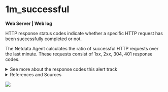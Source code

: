 # 1m_successful

**Web Server | Web log**

HTTP response status codes indicate whether a specific HTTP request has been successfully completed or not.

The Netdata Agent calculates the ratio of successful HTTP requests over the last minute. These requests consist of 1xx,
2xx, 304, 401 response codes.

<details>
  <summary>See more about the response codes this alert track </summary>

The response codes below contain the descriptions as provided by
Mozilla. <sup> [1](https://developer.mozilla.org/en-US/docs/Web/HTTP/Status) </sup>

**Information responses (1XX)**

- 100 Continue 
  This interim response indicates that the client should continue the request or ignore the response if the
  request is already finished.

- 101 Switching Protocol 
  This code is sent in response to an Upgrade request header from the client and indicates the
  protocol the server is switching to.

- 102 Processing (WebDAV)
  This code indicates that the server has received and is processing the request, but no response is available yet.

- 103 Early Hints 
  This status code is primarily intended to be used with the Link header, letting the user agent start
  preloading resources while the server prepares a response.

**Successful responses (2XX)**

- 200 OK 
  The request succeeded. The result meaning of "success" depends on the HTTP method:

    1. GET: The resource has been fetched and transmitted in the message body.
    1. HEAD: The representation headers are included in the response without any message body.
    1. PUT or POST: The resource describing the result of the action is transmitted in the message body.
    1. TRACE: The message body contains the request message as received by the server.

- 201 Created 
  The request succeeded, and a new resource created as a result. This is typically the response sent after
  POST requests, or some PUT requests.

- 202 Accepted 
  The request has been received but not yet acted upon. It is noncommittal, since there is no way in HTTP
  to later send an asynchronous response indicating the outcome of the request. It is intended for cases where another
  process or server handles the request, or for batch processing.

- 203 Non-Authoritative 
  Information This response code means the returned metadata is not exactly the same as is
  available from the origin server, but is collected from a local or a third-party copy. This is mostly used for mirrors
  or backups of another resource. Except for that specific case, the 200 OK response is preferred to this status.

- 204 No Content 
  There is no content to send for this request, but the headers may be useful. The user agent may update
  its cached headers for this resource with the new ones.

- 205 Reset Content 
  Tells the user agent to reset the document which sent this request.

- 206 Partial Content 
  This response code is used when the Range header is sent from the client to request only part of a
  resource.

- 207 Multi-Status (WebDAV)
  Conveys information about multiple resources, for situations where multiple status codes might be appropriate.

- 208 Already Reported (WebDAV)
  Used inside a <dav:propstat> response element to avoid repeatedly enumerating the internal members of multiple
  bindings to the same collection.

- 226 IM Used (HTTP Delta encoding)
  The server has fulfilled a GET request for the resource, and the response is a representation of the result of one or
  more instance-manipulations applied to the current instance.

**Redirection messages (3XX)**

- 304 Not Modified 
  This is used for caching purposes. It tells the client that the response has not been modified, so
  the client can continue to use the same cached version of the response.

**Client error responses (4XX)**

- 401 Unauthorized 
  Although the HTTP standard specifies "unauthorized", semantically this response means "
  unauthenticated". That is, the client must authenticate itself to get the requested response.

</details>

<details>
  <summary>References and Sources </summary>

[[1] https://developer.mozilla.org/en-US/docs/Web/HTTP/Status](https://developer.mozilla.org/en-US/docs/Web/HTTP/Status)

</details>

![](upload://p6TlBRJaDaG8NFPXHn0p5xbSXHA.png)